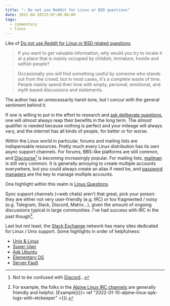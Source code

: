 ```yaml
---
title: "› Do not use Reddit for Linux or BSD questions"
date: 2022-04-10T23:07:00-04:00
tags:
  - commentary
  - linux
---
```


Like of [Do not use Reddit for Linux or BSD related
questions](https://unixsheikh.com/articles/dont-use-reddit-for-linux-or-bsd-related-questions.html).

<!--more-->

> If you want to get valuable information, why would you try to locate it at
> a place that is mainly occupied by childish, immature, hostile and selfish
> people?

> Occasionally you will find something useful by someone who stands out from
> the crowd, but in most cases, it's a complete waste of time. People mainly
> spend their time with empty, personal, emotional, and myth based discussions
> and statements.

The author has an unnecessarily harsh tone, but I concur with the general
sentiment behind it.

If one is willing to put in the effort to research and [ask deliberate
questions][smart-questions], one will _almost_ always reap their benefits in
the long term. The _almost_ qualifier is needed because nothing is perfect and
your mileage will always vary, and the internet has all kinds of people, for
better or for worse.

Within the Linux world in particular, forums and mailing lists are
indispensable resources. Pretty much every Linux distribution has its own async
support channels. For forums, BBS-like platforms are still common, and
[Discourse](https://www.discourse.org/)[^1] is becoming increasingly popular.
For mailing lists, [mailman](https://list.org/) is still very common. It is
generally annoying to create multiple accounts everywhere, but you could always
create an alias if need be, and [password
managers](https://www.passwordstore.org/) are the key to manage multiple
accounts.

One highlight within this realm is [Linux
Questions](https://www.linuxquestions.org/).

Sync support channels (=web chats) aren't that great, pick your poison: they
are either not very user-friendly (e.g. IRC) or too fragmented / noisy (e.g.
Telegram, Slack, Discord, Matrix...), given the amount of ongoing discussions
typical in large communities. I've had success with IRC in the past though[^2].

Last but not least, the [Stack Exchange](https://stackexchange.com/) network
has many sites dedicated for Linux / Unix support. Some highlights in order of
helpfulness:

- [Unix & Linux](https://unix.stackexchange.com/)
- [Super User](https://superuser.com/)
- [Ask Ubuntu](https://askubuntu.com/)
- [Elementary OS](https://elementaryos.stackexchange.com/)
- [Server Fault](https://serverfault.com/users/180092/thiagowfx)


[smart-questions]: http://www.catb.org/~esr/faqs/smart-questions.html

[^1]: Not to be confused with [Discord](https://discord.com/)...
[^2]: For example, the folks in the [Alpine Linux IRC
  channels](https://wiki.alpinelinux.org/wiki/Alpine_Linux:IRC) are generally
  friendly and helpful. [Example]({{< ref
  "2022-01-10-alpine-linux-apk-logs-with-etckeeper" >}}).
